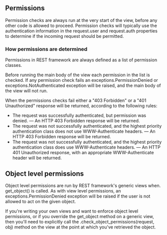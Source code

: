 ## Permissions

Permission checks are always run at the very start of the view, before any other code is allowed to proceed. Permission checks will typically use the authentication information in the request.user and request.auth properties to determine if the incoming request should be permitted.

### How permissions are determined

Permissions in REST framework are always defined as a list of permission classes.

Before running the main body of the view each permission in the list is checked. If any permission check fails an exceptions.PermissionDenied or exceptions.NotAuthenticated exception will be raised, and the main body of the view will not run.

When the permissions checks fail either a "403 Forbidden" or a "401 Unauthorized" response will be returned, according to the following rules:

- The request was successfully authenticated, but permission was denied. — An HTTP 403 Forbidden response will be returned.
- The request was not successfully authenticated, and the highest priority authentication class does not use WWW-Authenticate headers. — An HTTP 403 Forbidden response will be returned.
- The request was not successfully authenticated, and the highest priority authentication class does use WWW-Authenticate headers. — An HTTP 401 Unauthorized response, with an appropriate WWW-Authenticate header will be returned.

## Object level permissions

Object level permissions are run by REST framework's generic views when. get_object() is called. As with view level permissions, an exceptions.PermissionDenied exception will be raised if the user is not allowed to act on the given object.

If you're writing your own views and want to enforce object level permissions, or if you override the get_object method on a generic view, then you'll need to explicitly call the .check_object_permissions(request, obj) method on the view at the point at which you've retrieved the object.